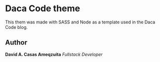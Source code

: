 # Daca Code theme

This them was made with SASS and Node as a template used in the Daca Code blog.

## Author

**David A. Casas Ameqzuita**
*Fullstack Developer*

